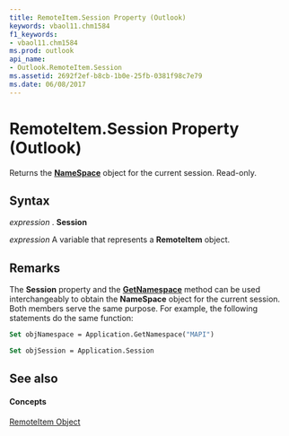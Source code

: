 ```yaml
---
title: RemoteItem.Session Property (Outlook)
keywords: vbaol11.chm1584
f1_keywords:
- vbaol11.chm1584
ms.prod: outlook
api_name:
- Outlook.RemoteItem.Session
ms.assetid: 2692f2ef-b8cb-1b0e-25fb-0381f98c7e79
ms.date: 06/08/2017
---
```



# RemoteItem.Session Property (Outlook)

Returns the  **[NameSpace](Outlook.NameSpace.md)** object for the current session. Read-only.


## Syntax

 _expression_ . **Session**

 _expression_ A variable that represents a **RemoteItem** object.


## Remarks

The  **Session** property and the **[GetNamespace](Outlook.Application.GetNamespace.md)** method can be used interchangeably to obtain the **NameSpace** object for the current session. Both members serve the same purpose. For example, the following statements do the same function:


```vb
Set objNamespace = Application.GetNamespace("MAPI") 
```


```vb
Set objSession = Application.Session
```


## See also


#### Concepts


[RemoteItem Object](Outlook.RemoteItem.md)

